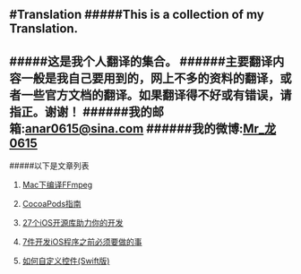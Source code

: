 #Translation
#####This is a collection of my Translation.
--
#####这是我个人翻译的集合。
######主要翻译内容一般是我自己要用到的，网上不多的资料的翻译，或者一些官方文档的翻译。如果翻译得不好或有错误，请指正。谢谢！
######我的邮箱:[anar0615@sina.com](mailto:anar0615@sina.com)
######我的微博:[Mr_龙0615](http://weibo.com/409498119)
--
#####以下是文章列表
1. [Mac下编译FFmpeg](https://github.com/Kito0615/Translations/blob/master/TranslationFiles/CompilationGuideForMacOS.md)

2. [CocoaPods指南](https://github.com/Kito0615/Translations/blob/master/TranslationFiles/CocoaPodsGuides.md)

3. [27个iOS开源库助力你的开发](https://github.com/Kito0615/Translations/blob/master/TranslationFiles/27_iOS_open_source_libriraries_to_skyrocket_your_development.md)

4. [7件开发iOS程序之前必须要做的事](https://github.com/Kito0615/Translations/blob/master/TranslationFiles/7_things_you_must_absolutely_do_before_writting_an_iOS_app.md)

5. [如何自定义控件(Swift版)](https://github.com/Kito0615/Translations/blob/master/TranslationFiles/How_to_make_a_custom_control.md)
